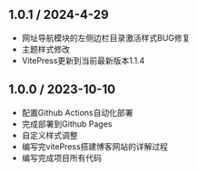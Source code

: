 


## 1.0.1 / 2024-4-29

- 网址导航模块的左侧边栏目录激活样式BUG修复
- 主题样式修改
- VitePress更新到当前最新版本1.1.4
  



## 1.0.0 / 2023-10-10

- 配置Github Actions自动化部署
- 完成部署到Github Pages
- 自定义样式调整
- 编写完vitePress搭建博客网站的详解过程
- 编写完成项目所有代码